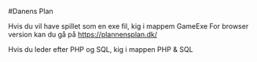 #Danens Plan

Hvis du vil have spillet som en exe fil, kig i mappem GameExe
For browser version kan du gå på https://plannensplan.dk/

Hvis du leder efter PHP og SQL, kig i mappen PHP & SQL

